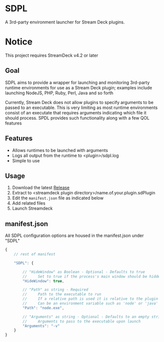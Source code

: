 # SDPL
A 3rd-party environment launcher for Stream Deck plugins.

# Notice
This project requires StreamDeck v4.2 or later

## Goal
SDPL aims to provide a wrapper for launching and monitoring 3rd-party runtime environments for use as a Stream Deck plugin; examples include launching NodeJS, PHP, Ruby, Perl, Java and so forth

Currently, Stream Deck does not allow plugins to specify arguments to be passed to an executable. This is very limiting as most runtime environments consist of an executate that requires arguments indicating which file it should process. SPDL provides such functionality along with a few QOL features

## Features
* Allows runtimes to be launched with arguments
* Logs all output from the runtime to \<plugin\>/sdpl.log
* Simple to use

## Usage
1. Download the latest [Release](https://github.com/SReject/sdpl/releases)
2. Extract to \<streamdeck plugin directory\>/name.of.your.plugin.sdPlugin
3. Edit the `manifest.json` file as indicated below
4. Add related files
5. Launch Streamdeck

## manifest.json

All SDPL configuration options are housed in the manifest.json under "SDPL"

```js
{
    // rest of manifest

    "SDPL": {

        // "HideWindow" as Boolean - Optional - Defaults to true
        //     Set to true if the process's main window should be hidden
        "HideWindow": true,

        // "Path" as string - Required
        //     Path to the executable to run
        //     If a relative path is used it is relative to the plugin's directory
        //     Can be an environment variable such as 'node' or 'java'
        "Path": "node.exe",

        // "Arguments" as string - Optional - Defaults to an empty string
        //     Arguments to pass to the executable upon launch
        "Arguments": "-v"
    }
}
```

